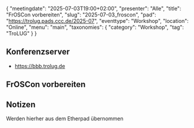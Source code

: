 {
   "meetingdate": "2025-07-03T19:00+02:00",
   "presenter": "Alle",
   "title": "FrOSCon vorbereiten",
   "slug": "2025-07-03_froscon",
   "pad": "https://trolug.pads.ccc.de/2025-07",
   "eventtype": "Workshop",
   "location": "Online",
   "menu": "main",
   "taxonomies": {
        "category": "Workshop",
        "tag": "TroLUG"
    }
}

## Konferenzserver
* https://bbb.trolug.de

## FrOSCon vorbereiten

## Notizen
Werden hierher aus dem Etherpad übernommen

